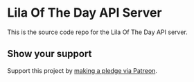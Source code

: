 # Lila Of The Day API Server  

This is the source code repo for the Lila Of The Day API server.  

## Show your support  

Support this project by [making a pledge via Patreon](https://www.patreon.com/jmg1138).  
